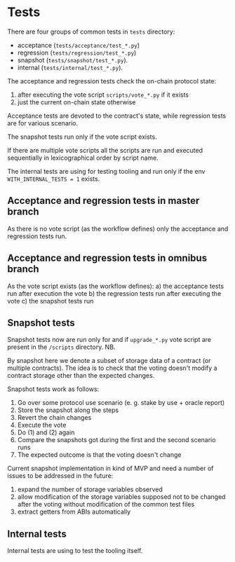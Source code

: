 # Tests

There are four groups of common tests in `tests` directory:
- acceptance (`tests/acceptance/test_*.py`)
- regression (`tests/regression/test_*.py`)
- snapshot (`tests/snapshot/test_*.py`).
- internal (`tests/internal/test_*.py`).

The acceptance and regression tests check the on-chain protocol state:

1) after executing the vote script `scripts/vote_*.py` if it exists
2) just the current on-chain state otherwise

Acceptance tests are devoted to the contract's state, while regression tests are for various scenario.

The snapshot tests run only if the vote script exists.

If there are multiple vote scripts all the scripts are run and executed
sequentially in lexicographical order by script name.

The internal tests are using for testing tooling and run only if the env `WITH_INTERNAL_TESTS = 1` exists.

## Acceptance and regression tests in master branch

As there is no vote script (as the workflow defines) only the acceptance and regression tests run.

## Acceptance and regression tests in omnibus branch

As the vote script exists (as the workflow defines):
a) the acceptance tests run after execution the vote
b) the regression tests run after executing the vote
c) the snapshot tests run

## Snapshot tests

Snapshot tests now are run only for and if `upgrade_*.py` vote script
are present in the `/scripts` directory. NB.

By snapshot here we denote a subset of storage data of a contract (or multiple contracts).
The idea is to check that the voting doesn't modify a contract storage other than the
expected changes.

Snapshot tests work as follows:

1) Go over some protocol use scenario (e. g. stake by use + oracle report)
2) Store the snapshot along the steps
3) Revert the chain changes
4) Execute the vote
5) Do (1) and (2) again
6) Compare the snapshots got during the first and the second scenario runs
7) The expected outcome is that the voting doesn't change

Current snapshot implementation in kind of MVP and need a number of issues to
be addressed in the future:

1) expand the number of storage variables observed
2) allow modification of the storage variables supposed not to be changed after
the voting without modification of the common test files
3) extract getters from ABIs automatically

## Internal tests

Internal tests are using to test the tooling itself.
